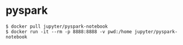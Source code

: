 # pyspark


``` 
$ docker pull jupyter/pyspark-notebook
$ docker run -it --rm -p 8888:8888 -v pwd:/home jupyter/pyspark-notebook
```

